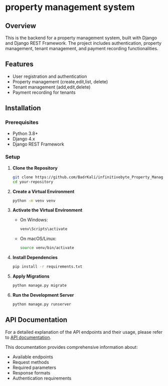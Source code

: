 # property management system

## Overview

This is the backend for a property management system, built with Django and Django REST Framework. The project includes authentication, property management, tenant management, and payment recording functionalities.

## Features

- User registration and authentication
- Property management (create,edit,list, delete)
- Tenant management (add,edit,delete)
- Payment recording for tenants

## Installation

### Prerequisites

- Python 3.8+
- Django 4.x
- Django REST Framework

### Setup

1. **Clone the Repository**
   ```bash
   git clone https://github.com/BadrKali/infinitivebyte_Property_Management.git
   cd your-repository
   ```

2. **Create a Virtual Environment**
   ```bash
   python -m venv venv
   ```

3. **Activate the Virtual Environment**
   - On Windows:
     ```bash
     venv\Scripts\activate
     ```
   - On macOS/Linux:
     ```bash
     source venv/bin/activate
     ```

4. **Install Dependencies**
   ```bash
   pip install -r requirements.txt
   ```

5. **Apply Migrations**
   ```bash
   python manage.py migrate
   ```

6. **Run the Development Server**
   ```bash
   python manage.py runserver
   ```

## API Documentation

For a detailed explanation of the API endpoints and their usage, please refer to [API documentation](https://github.com/BadrKali/infinitivebyte_Property_Management/blob/main/backend/api-endpoints.md).

This documentation provides comprehensive information about:
- Available endpoints
- Request methods
- Required parameters
- Response formats
- Authentication requirements

